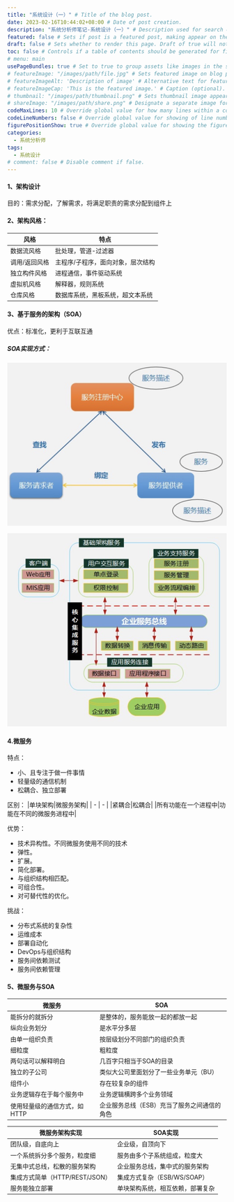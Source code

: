 ```yaml
---
title: "系统设计（一）" # Title of the blog post.
date: 2023-02-16T10:44:02+08:00 # Date of post creation.
description: "系统分析师笔记-系统设计（一）" # Description used for search engine.
featured: false # Sets if post is a featured post, making appear on the home page side bar.
draft: false # Sets whether to render this page. Draft of true will not be rendered.
toc: false # Controls if a table of contents should be generated for first-level links automatically.
# menu: main
usePageBundles: true # Set to true to group assets like images in the same folder as this post.
# featureImage: "/images/path/file.jpg" # Sets featured image on blog post.
# featureImageAlt: 'Description of image' # Alternative text for featured image.
# featureImageCap: 'This is the featured image.' # Caption (optional).
# thumbnail: "/images/path/thumbnail.png" # Sets thumbnail image appearing inside card on homepage.
# shareImage: "/images/path/share.png" # Designate a separate image for social media sharing.
codeMaxLines: 10 # Override global value for how many lines within a code block before auto-collapsing.
codeLineNumbers: false # Override global value for showing of line numbers within code block.
figurePositionShow: true # Override global value for showing the figure label.
categories:
  - 系统分析师
tags:
  - 系统设计
# comment: false # Disable comment if false.
---
```


#### 1、架构设计

目的：需求分配，了解需求，将满足职责的需求分配到组件上

#### 2、架构风格：
|风格|特点|
|-|-|
|数据流风格|批处理，管道-过滤器
|调用/返回风格|主程序/子程序，面向对象，层次结构
|独立构件风格|进程通信，事件驱动系统
|虚拟机风格|解释器，规则系统
|仓库风格|数据库系统，黑板系统，超文本系统


#### 3、基于服务的架构（SOA）

优点：标准化，更利于互联互通

##### SOA实现方式：


![Web Service实现](images/webservice.jpg)

![ESB实现：服务请求着与服务器提供者之间解藕](images/esb.jpg)


#### 4.微服务

特点：
- 小、且专注于做一件事情
- 轻量级的通信机制
- 松耦合、独立部署

区别：
|单块架构|微服务架构|
| - | - |
|紧耦合|松耦合|
|所有功能在一个进程中|功能在不同的微服务进程中|

优势：
- 技术异构性。不同微服务使用不同的技术
- 弹性。
- 扩展。
- 简化部署。
- 与组织结构相匹配。
- 可组合性。
- 对可替代性的优化。

挑战：
- 分布式系统的复杂性
- 运维成本
- 部署自动化
- DevOps与组织结构
- 服务间依赖测试
- 服务间依赖管理

#### 5、微服务与SOA
|微服务|SOA|
|-|-|
|能拆分的就拆分|是整体的，服务能放一起的都放一起|
|纵向业务划分|是水平分多层|
|由单一组织负责|按层级划分不同部门的组织负责|
|细粒度|粗粒度|
|两句话可以解释明白|几百字只相当于SOA的目录|
|独立的子公司|类似大公司里面划分了一些业务单元（BU）|
|组件小|存在较复杂的组件|
|业务逻辑存在于每个服务中|业务逻辑横跨多个业务领域|
|使用轻量级的通信方式，如HTTP|企业服务总线（ESB）充当了服务之间通信的角色|


|微服务架构实现|SOA实现|
|-|-|
|团队级，自底向上|企业级，自顶向下|
|一个系统拆分多个服务，粒度细|服务由多个子系统组成，粒度大|
|无集中式总线，松散的服务架构|企业服务总线，集中式的服务架构|
|集成方式简单（HTTP/REST/JSON）|集成方式复杂（ESB/WS/SOAP）|
|服务能独立部署|单块架构系统，相互依赖，部署复杂|

